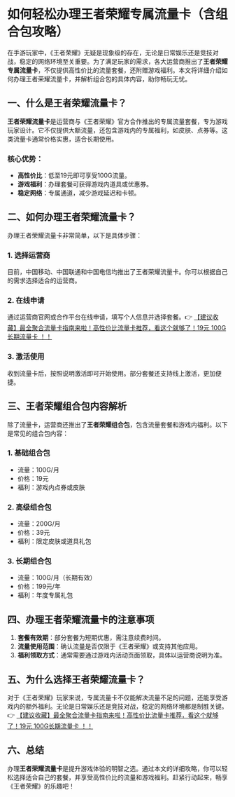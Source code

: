 # 如何轻松办理王者荣耀专属流量卡（含组合包攻略）

在手游玩家中，《王者荣耀》无疑是现象级的存在，无论是日常娱乐还是竞技对战，稳定的网络环境至关重要。为了满足玩家的需求，各大运营商推出了**王者荣耀专属流量卡**，不仅提供高性价比的流量套餐，还附赠游戏福利。本文将详细介绍如何办理王者荣耀流量卡，并解析组合包的具体内容，助你畅玩无忧。

## 一、什么是王者荣耀流量卡？

**王者荣耀流量卡**是运营商与《王者荣耀》官方合作推出的专属流量套餐，专为游戏玩家设计。它不仅提供大额流量，还包含游戏内的专属福利，如皮肤、点券等。这类流量卡通常价格实惠，适合长期使用。

### 核心优势：
- **高性价比**：低至19元即可享受100G流量。
- **游戏福利**：办理套餐可获得游戏内道具或优惠券。
- **稳定网络**：专属通道，减少游戏延迟和卡顿。

## 二、如何办理王者荣耀流量卡？

办理王者荣耀流量卡非常简单，以下是具体步骤：

### 1. 选择运营商
目前，中国移动、中国联通和中国电信均推出了王者荣耀流量卡。你可以根据自己的需求选择适合的运营商。

### 2. 在线申请
通过运营商官网或合作平台在线申请，填写个人信息并选择套餐。👉 [【建议收藏】最全聚合流量卡指南来啦！高性价比流量卡推荐，看这个就够了！19元 100G长期流量卡 ！！](https://bit.ly/Liuliangka)

### 3. 激活使用
收到流量卡后，按照说明激活即可开始使用。部分套餐还支持线上激活，更加便捷。

## 三、王者荣耀组合包内容解析

除了流量卡，运营商还推出了**王者荣耀组合包**，包含流量套餐和游戏内福利。以下是常见的组合包内容：

### 1. 基础组合包
- 流量：100G/月
- 价格：19元
- 福利：游戏内点券或皮肤

### 2. 高级组合包
- 流量：200G/月
- 价格：39元
- 福利：限定皮肤或道具礼包

### 3. 长期组合包
- 流量：100G/月（长期有效）
- 价格：199元/年
- 福利：年度专属礼包

## 四、办理王者荣耀流量卡的注意事项

1. **套餐有效期**：部分套餐为短期优惠，需注意续费时间。
2. **流量使用范围**：确认流量是否仅限于《王者荣耀》或支持其他应用。
3. **福利领取方式**：通常需要通过游戏内活动页面领取，具体以运营商说明为准。

## 五、为什么选择王者荣耀流量卡？

对于《王者荣耀》玩家来说，专属流量卡不仅能解决流量不足的问题，还能享受游戏内的额外福利。无论是日常娱乐还是竞技对战，稳定的网络环境都是制胜关键。👉 [【建议收藏】最全聚合流量卡指南来啦！高性价比流量卡推荐，看这个就够了！19元 100G长期流量卡 ！！](https://bit.ly/Liuliangka)

## 六、总结

办理**王者荣耀流量卡**是提升游戏体验的明智之选。通过本文的详细攻略，你可以轻松选择适合自己的套餐，并享受高性价比的流量和游戏福利。赶紧行动起来，畅享《王者荣耀》的乐趣吧！